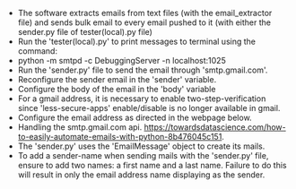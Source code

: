 * The software extracts emails from text files (with the email_extractor file) and sends bulk email to every email pushed to it (with either the sender.py file of tester(local).py file)
* Run the 'tester(local).py' to print messages to terminal using the command:
*   python -m smtpd -c DebuggingServer -n localhost:1025
* Run the 'sender.py' file to send the email through 'smtp.gmail.com'.
* Reconfigure the sender email in the 'sender' variable.
* Configure the body of the email in the 'body' variable
* For a gmail address, it is necessary to enable two-step-verification since 'less-secure-apps' enable/disable is no longer available in gmail. 
* Configure the email address as directed in the webpage below.
*   Handling the smtp.gmail.com api. https://towardsdatascience.com/how-to-easily-automate-emails-with-python-8b476045c151.
* The 'sender.py' uses the 'EmailMessage' object to create its mails.
* To add a sender-name when sending mails with the 'sender.py' file, ensure to add two names: a first name and a last name. Failure to do this will result in only the email address name displaying as the sender.